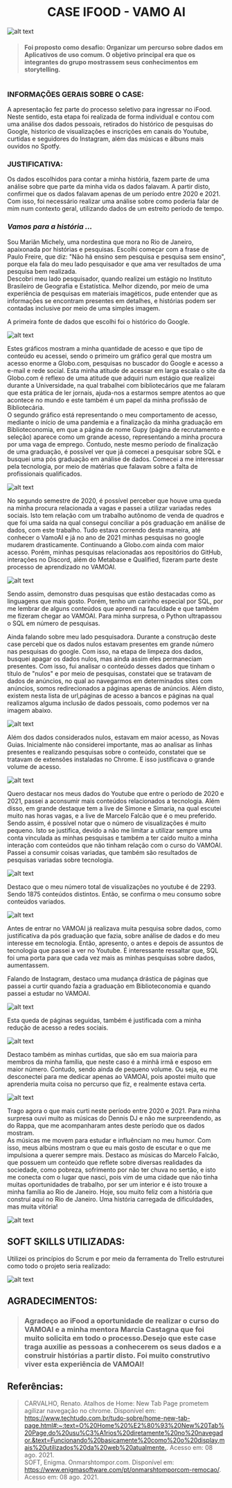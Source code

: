 # <h1 align="center"> CASE IFOOD - VAMO AI </h1> 


![alt text](imagem-01.PNG)

> #### Foi proposto como desafio: Organizar um percurso sobre dados em Aplicativos de uso comum. O objetivo principal era que os integrantes do grupo mostrassem seus conhecimentos em storytelling.

#

### __INFORMAÇÕES GERAIS SOBRE O CASE:__ 

A apresentação fez parte do processo seletivo para ingressar no iFood. Neste sentido, esta etapa foi realizada de forma individual e contou com uma análise dos dados pessoais, retirados do histórico de pesquisas do Google, historico de visualizações e inscrições em canais do Youtube, curtidas e seguidores do Instagram, além das músicas e álbuns mais ouvidos no Spotfy.

### __JUSTIFICATIVA:__

Os dados escolhidos para contar a minha história, fazem parte de uma análise sobre que parte da minha vida os dados falavam. A partir disto, confirmei que os dados falavam apenas de um período entre 2020 e 2021. Com isso, foi necessário realizar uma análise sobre como poderia falar de mim num contexto geral, utilizando dados de um estreito período de tempo. 

### __*Vamos para a história ...*__

Sou Mariãn Michely, uma nordestina que mora no Rio de Janeiro, apaixonada por histórias e pesquisas. Escolhi começar com a frase de Paulo Freire, que diz: "Não há ensino sem pesquisa e pesquisa sem ensino", porque ela fala do meu lado pesquisador e que ama ver resultados de uma pesquisa bem realizada.  
Descobri meu lado pesquisador, quando realizei um estágio no Instituto Brasileiro de Geografia e Estatística. Melhor dizendo, por meio de uma experiência de pesquisas em materiais imagéticos, pude entender que as informações se encontram presentes em detalhes, e histórias podem ser contadas inclusive por meio de uma simples imagem.  
  
A primeira fonte de dados que escolhi foi o histórico do Google.  
  
![alt text](imagem-02.PNG)  
  
Estes gráficos mostram a minha quantidade de acesso e que tipo de conteúdo eu acessei, sendo o primeiro um gráfico geral que mostra um acesso enorme a Globo.com, pesquisas no buscador do Google e acesso a e-mail e rede social. Esta minha atitude de acessar em larga escala o site da Globo.com é reflexo de uma atitude que adquiri num estágio que realizei durante a Universidade, na qual trabalhei com bibliotecários que me falaram que esta prática de ler jornais, ajuda-nos a estarmos sempre atentos ao que acontece no mundo e este também é um papel da minha profissão de Bibliotecária.  
O segundo gráfico está representando o meu comportamento de acesso, mediante o início de uma pandemia e a finalização da minha graduação em Biblioteconomia, em que a página de nome Gupy (página de recrutamento e seleção) aparece como um grande acesso, representando a minha procura por uma vaga de emprego. Contudo, neste mesmo período de finalização de uma graduação, é possível ver que já comecei a pesquisar sobre SQL e busquei uma pós graduação em análise de dados. Comecei a me interessar pela tecnologia, por meio de matérias que falavam sobre a falta de profissionais qualificados.  

  
![alt text](imagem-03.PNG)

No segundo semestre de 2020, é possível perceber que houve uma queda na minha procura relacionada a vagas e passei a utilizar variadas redes sociais. Isto tem relação com um trabalho autônomo de venda de quadros e que foi uma saída na qual consegui conciliar a pós graduação em análise de dados, com este trabalho. Tudo estava correndo desta maneira, até conhecer o VamoAI e já no ano de 2021 minhas pesquisas no google mudarem drasticamente. Continuando a Globo.com ainda com maior acesso. Porém, minhas pesquisas relacionadas aos repositórios do GitHub, interações no Discord, além do Metabase e Qualified, fizeram parte deste processo de aprendizado no VAMOAI.  
  

![alt text](imagem-04.PNG)

Sendo assim, demonstro duas pesquisas que estão destacadas como as linguagens que mais gosto. Porém, tenho um carinho especial por SQL, por me lembrar de alguns conteúdos que aprendi na faculdade e que também me fizeram chegar ao VAMOAI. Para minha surpresa, o Python ultrapassou o SQL em número de pesquisas.  
  
Ainda falando sobre meu lado pesquisadora. Durante a construção deste case percebi que os dados nulos estavam presentes em grande número nas pesquisas do google. Com isso, na etapa de limpeza dos dados, busquei apagar os dados nulos, mas ainda assim eles permaneciam presentes. Com isso, fui analisar o conteúdo desses dados que tinham o título de "nulos" e por meio de pesquisas, constatei que se tratavam de dados de anúncios, no qual ao navegarmos em determinados sites com anúncios, somos redirecionados a páginas apenas de anúncios. Além disto, existem nesta lista de url,páginas de  acesso a bancos e páginas na qual realizamos alguma inclusão de dados pessoais, como podemos ver na imagem abaixo.  
  

![alt text](imagem-05.PNG)  
  
Além dos dados considerados nulos, estavam em maior acesso, as Novas Guias. Inicialmente não considerei importante, mas ao analisar as linhas presentes e realizando pesquisas sobre o conteúdo, constatei que se tratavam de extensões instaladas no Chrome. E isso justificava o grande volume de acesso.  
  
![alt text](imagem-06.PNG)  
  
Quero destacar nos meus dados do Youtube que entre o período de 2020 e 2021, passei a aconsumir mais conteúdos relacionados a tecnologia. Além disso, em grande destaque tem a live de Simone e Simaria, na qual escutei muito nas horas vagas, e a live de Marcelo Falcão que é o meu preferido. Sendo assim, é possível notar que o número de visualizações é muito pequeno. Isto se justifica, devido a não me limitar a utilizar sempre uma conta vinculada as minhas pesquisas e também a ter caído muito a minha interação com conteúdos que não tinham relação com o curso do VAMOAI. Passei a consumir coisas variadas, que também são resultados de pesquisas variadas sobre tecnologia.  
  

![alt text](imagem-07.PNG)  
  
Destaco que o meu número total de visualizações no youtube é de 2293. Sendo 1875 conteúdos distintos. Então, se confirma o meu consumo sobre conteúdos variados.  
  

![alt text](imagem-08.PNG)  

Antes de entrar no VAMOAI já realizava muita pesquisa sobre dados, como justificativa da pós graduação que fazia, sobre análise de dados e do meu interesse em tecnologia. Então, apresento, o antes e depois de assuntos de tecnologia que passei a ver no Youtube. É interessante ressaltar que, SQL foi uma porta para que cada vez mais as minhas pesquisas sobre dados, aumentassem.  
  
Falando de Instagram, destaco uma mudança drástica de páginas que passei a curtir quando fazia a graduação em Biblioteconomia e quando passei a estudar no VAMOAI.

![alt text](imagem-09.PNG) 

Esta queda de páginas seguidas, também é justificada com a minha redução de acesso a redes sociais.  

![alt text](imagem-10.PNG) 

Destaco também as minhas curtidas, que são em sua maioria para membros da minha família, que neste caso é a minhã irmã e esposo em maior número. Contudo, sendo ainda de pequeno volume. Ou seja, eu me desconectei para me dedicar apenas ao VAMOAI, pois apostei muito que aprenderia muita coisa no percurso que fiz, e realmente estava certa.  

![alt text](imagem-11.PNG) 

Trago agora o que mais curti neste período entre 2020 e 2021. Para minha surpresa ouvi muito as músicas do Dennis DJ e não me surpreendendo, as do Rappa, que me acompanharam antes deste período que os dados mostram.  
As músicas me movem para estudar e influênciam no meu humor. Com isso, meus albúns mostram o que eu mais gosto de escutar e o que me impulsiona a querer sempre mais. Destaco as músicas do Marcelo Falcão, que possuem um conteúdo que reflete sobre diversas realidades da sociedade, como pobreza, sofrimento por não ter chuva no sertão, e isto me conecta com o lugar que nasci, pois vim de uma cidade que não tinha muitas oportunidades de trabalho, por ser um interior e é isto trouxe a minha família ao Rio de Janeiro. Hoje, sou muito feliz com a história que construí aqui no Rio de Janeiro. Uma história carregada de dificuldades, mas muita vitória!  
  
![alt text](imagem-12.PNG)

## SOFT SKILLS UTILIZADAS:

Utilizei os princípios do Scrum e por meio da ferramenta do Trello estruturei como todo o projeto seria realizado:


![alt text](trello.PNG)


## AGRADECIMENTOS:
> ### Agradeço ao iFood a oportunidade de realizar o curso do VAMOAI e a minha mentora Marcia Castagna que foi muito solicita em todo o processo.Desejo que este case traga auxilie as pessoas a conhecerem os seus dados e a construir histórias a partir disto. Foi muito construtivo viver esta experiência de VAMOAI! 


## Referências:
>CARVALHO, Renato. Atalhos de Home: New Tab Page prometem agilizar navegação no chrome. Disponível em: <https://www.techtudo.com.br/tudo-sobre/home-new-tab-page.html#:~:text=O%20Home%20%E2%80%93%20New%20Tab%20Page,do%20usu%C3%A1rios%20diretamente%20no%20navegador.&text=Funcionando%20basicamente%20como%20o%20display,mais%20utilizados%20da%20web%20atualmente.>. Acesso em: 08 ago. 2021.  
>SOFT, Enigma. Onmarshtompor.com. Disponível em: <https://www.enigmasoftware.com/pt/onmarshtomporcom-remocao/>. Acesso em: 08 ago. 2021. 
